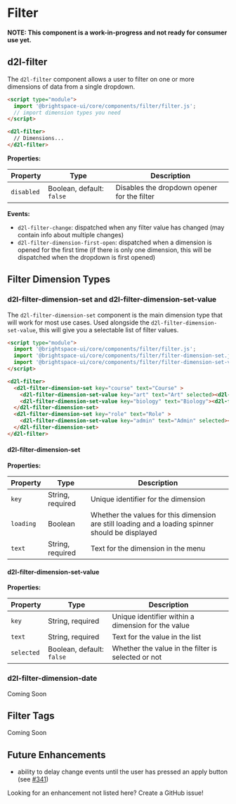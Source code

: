 # Filter

**NOTE: This component is a work-in-progress and not ready for consumer use yet.**

## d2l-filter

The `d2l-filter` component allows a user to filter on one or more dimensions of data from a single dropdown.

<!-- ![Filter](./screenshots/filter.png?raw=true) -->

```html
<script type="module">
  import '@brightspace-ui/core/components/filter/filter.js';
  // import dimension types you need
</script>

<d2l-filter>
  // Dimensions...
</d2l-filter>
```

**Properties:**

| Property | Type | Description |
|--|--|--|
| `disabled` | Boolean, default: `false` | Disables the dropdown opener for the filter |

**Events:**
* `d2l-filter-change`: dispatched when any filter value has changed (may contain info about multiple changes)
* `d2l-filter-dimension-first-open`: dispatched when a dimension is opened for the first time (if there is only one dimension, this will be dispatched when the dropdown is first opened)

## Filter Dimension Types

### d2l-filter-dimension-set and d2l-filter-dimension-set-value

The `d2l-filter-dimension-set` component is the main dimension type that will work for most use cases.  Used alongside the `d2l-filter-dimension-set-value`, this will give you a selectable list of filter values.

```html
<script type="module">
  import '@brightspace-ui/core/components/filter/filter.js';
  import '@brightspace-ui/core/components/filter/filter-dimension-set.js';
  import '@brightspace-ui/core/components/filter/filter-dimension-set-value.js';
</script>

<d2l-filter>
  <d2l-filter-dimension-set key="course" text="Course" >
    <d2l-filter-dimension-set-value key="art" text="Art" selected><d2l-filter-dimension-set-value>
    <d2l-filter-dimension-set-value key="biology" text="Biology"><d2l-filter-dimension-set-value>
  </d2l-filter-dimension-set>
  <d2l-filter-dimension-set key="role" text="Role" >
    <d2l-filter-dimension-set-value key="admin" text="Admin" selected><d2l-filter-dimension-set-value>
  </d2l-filter-dimension-set>
</d2l-filter>
```

#### d2l-filter-dimension-set

**Properties:**

| Property | Type | Description |
|--|--|--|
| `key` | String, required | Unique identifier for the dimension |
| `loading` | Boolean | Whether the values for this dimension are still loading and a loading spinner should be displayed |
| `text` | String, required | Text for the dimension in the menu |

#### d2l-filter-dimension-set-value

**Properties:**

| Property | Type | Description |
|--|--|--|
| `key` | String, required | Unique identifier within a dimension for the value |
| `text` | String, required | Text for the value in the list |
| `selected` | Boolean, default: `false` | Whether the value in the filter is selected or not |

### d2l-filter-dimension-date

Coming Soon

## Filter Tags

Coming Soon

## Future Enhancements

* ability to delay change events until the user has pressed an apply button (see [#341](https://github.com/BrightspaceUI/core/issues/341))

Looking for an enhancement not listed here? Create a GitHub issue!
